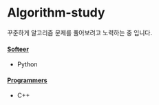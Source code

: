 # Algorithm-study
꾸준하게 알고리즘 문제를 풀어보려고 노력하는 중 입니다.

#### [Softeer](https://github.com/kxxbeomjun/Algorithm-study/tree/main/Softeer) 
+ Python

#### [Programmers](https://github.com/kxxbeomjun/Algorithm-study/tree/main/programmers)
+ C++
